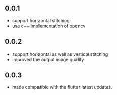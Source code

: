 ## 0.0.1

* support horizontal stitching
* use c++ implementation of opencv

## 0.0.2
* support horizontal as well as vertical stitching
* improved the output image quality
## 0.0.3
* made compatible with the flutter latest updates.
